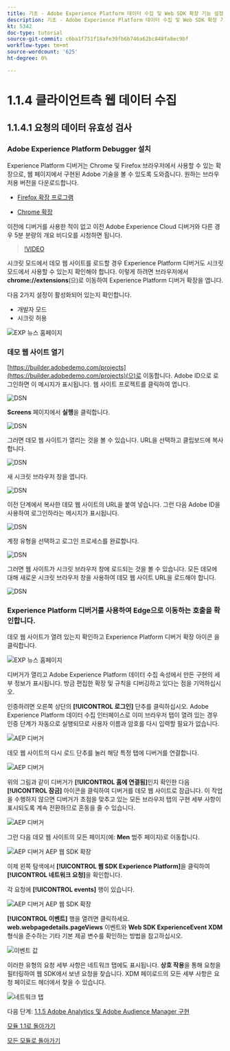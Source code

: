 ```yaml
---
title: 기초 - Adobe Experience Platform 데이터 수집 및 Web SDK 확장 기능 설정 - 클라이언트측 웹 데이터 수집
description: 기초 - Adobe Experience Platform 데이터 수집 및 Web SDK 확장 기능 설정 - 클라이언트측 웹 데이터 수집
kt: 5342
doc-type: tutorial
source-git-commit: c6ba1f751f18afe39fb6b746a62bc848fa8ec9bf
workflow-type: tm+mt
source-wordcount: '625'
ht-degree: 0%

---
```


# 1.1.4 클라이언트측 웹 데이터 수집

## 1.1.4.1 요청의 데이터 유효성 검사

### Adobe Experience Platform Debugger 설치

Experience Platform 디버거는 Chrome 및 Firefox 브라우저에서 사용할 수 있는 확장으로, 웹 페이지에서 구현된 Adobe 기술을 볼 수 있도록 도와줍니다. 원하는 브라우저용 버전을 다운로드합니다.

- [Firefox 확장 프로그램](https://addons.mozilla.org/ko-KR/firefox/addon/adobe-experience-platform-dbg/)

- [Chrome 확장](https://chrome.google.com/webstore/detail/adobe-experience-platform/bfnnokhpnncpkdmbokanobigaccjkpob)

이전에 디버거를 사용한 적이 없고 이전 Adobe Experience Cloud 디버거와 다른 경우 5분 분량의 개요 비디오를 시청하면 됩니다.

>[!VIDEO](https://video.tv.adobe.com/v/32156?quality=12&learn=on)

시크릿 모드에서 데모 웹 사이트를 로드할 경우 Experience Platform 디버거도 시크릿 모드에서 사용할 수 있는지 확인해야 합니다. 이렇게 하려면 브라우저에서 **chrome://extensions**(으)로 이동하여 Experience Platform 디버거 확장을 엽니다.

다음 2가지 설정이 활성화되어 있는지 확인합니다.

- 개발자 모드
- 시크릿 허용

![EXP 뉴스 홈페이지](./images/ext1.png)

### 데모 웹 사이트 열기

[https://builder.adobedemo.com/projects](https://builder.adobedemo.com/projects)(으)로 이동합니다. Adobe ID으로 로그인하면 이 메시지가 표시됩니다. 웹 사이트 프로젝트를 클릭하여 엽니다.

![DSN](./../../gettingstarted/gettingstarted/images/web8.png)

**Screens** 페이지에서 **실행**&#x200B;을 클릭합니다.

![DSN](./images/web2.png)

그러면 데모 웹 사이트가 열리는 것을 볼 수 있습니다. URL을 선택하고 클립보드에 복사합니다.

![DSN](./../../gettingstarted/gettingstarted/images/web3.png)

새 시크릿 브라우저 창을 엽니다.

![DSN](./../../gettingstarted/gettingstarted/images/web4.png)

이전 단계에서 복사한 데모 웹 사이트의 URL을 붙여 넣습니다. 그런 다음 Adobe ID을 사용하여 로그인하라는 메시지가 표시됩니다.

![DSN](./../../gettingstarted/gettingstarted/images/web5.png)

계정 유형을 선택하고 로그인 프로세스를 완료합니다.

![DSN](./../../gettingstarted/gettingstarted/images/web6.png)

그러면 웹 사이트가 시크릿 브라우저 창에 로드되는 것을 볼 수 있습니다. 모든 데모에 대해 새로운 시크릿 브라우저 창을 사용하여 데모 웹 사이트 URL을 로드해야 합니다.

![DSN](./../../gettingstarted/gettingstarted/images/web7.png)

### Experience Platform 디버거를 사용하여 Edge으로 이동하는 호출을 확인합니다.

데모 웹 사이트가 열려 있는지 확인하고 Experience Platform 디버거 확장 아이콘 을 클릭합니다.

![EXP 뉴스 홈페이지](./images/ext2.png)

디버거가 열리고 Adobe Experience Platform 데이터 수집 속성에서 만든 구현의 세부 정보가 표시됩니다. 방금 편집한 확장 및 규칙을 디버깅하고 있다는 점을 기억하십시오.

인증하려면 오른쪽 상단의 **[!UICONTROL 로그인]** 단추를 클릭하십시오. Adobe Experience Platform 데이터 수집 인터페이스로 이미 브라우저 탭이 열려 있는 경우 인증 단계가 자동으로 실행되므로 사용자 이름과 암호를 다시 입력할 필요가 없습니다.

![AEP 디버거](./images/validate2.png)

데모 웹 사이트의 다시 로드 단추를 눌러 해당 특정 탭에 디버거를 연결합니다.

![AEP 디버거](./images/validate2a.png)

위의 그림과 같이 디버거가 **[!UICONTROL 홈에 연결됨]**&#x200B;인지 확인한 다음 **[!UICONTROL 잠금]** 아이콘을 클릭하여 디버거를 데모 웹 사이트로 잠급니다. 이 작업을 수행하지 않으면 디버거가 초점을 맞추고 있는 모든 브라우저 탭의 구현 세부 사항이 표시되도록 계속 전환하므로 혼동을 줄 수 있습니다.

![AEP 디버거](./images/validate3.png)

그런 다음 데모 웹 사이트의 모든 페이지(예: **Men** 범주 페이지)로 이동합니다.

![AEP 디버거 AEP 웹 SDK 확장](./images/validate4.png)

이제 왼쪽 탐색에서 **[!UICONTROL 웹 SDK Experience Platform]**&#x200B;을 클릭하여 **[!UICONTROL 네트워크 요청]**&#x200B;을 확인합니다.

각 요청에 **[!UICONTROL events]** 행이 있습니다.

![AEP 디버거 AEP 웹 SDK 확장](./images/validate5.png)

**[!UICONTROL 이벤트]** 행을 열려면 클릭하세요. **web.webpagedetails.pageViews** 이벤트와 **Web SDK ExperienceEvent XDM** 형식을 준수하는 기타 기본 제공 변수를 확인하는 방법을 참고하십시오.

![이벤트 값](./images/validate8.png)

이러한 유형의 요청 세부 사항은 네트워크 탭에도 표시됩니다. **상호 작용**&#x200B;을 통해 요청을 필터링하여 웹 SDK에서 보낸 요청을 찾습니다. XDM 페이로드의 모든 세부 사항은 요청 페이로드 헤더에서 찾을 수 있습니다.

![네트워크 탭](./images/validate9.png)

다음 단계: [1.1.5 Adobe Analytics 및 Adobe Audience Manager 구현](./ex5.md)

[모듈 1.1로 돌아가기](./data-ingestion-launch-web-sdk.md)

[모든 모듈로 돌아가기](./../../../overview.md)
